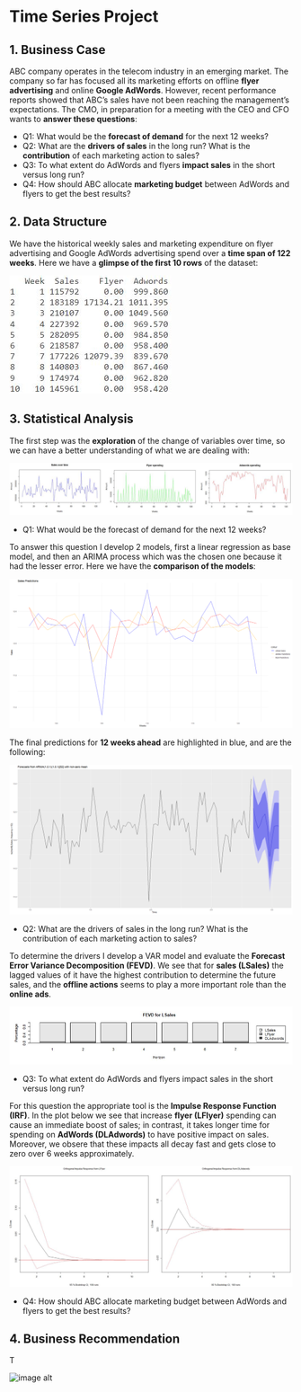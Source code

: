 # Time Series Project

## 1. Business Case

ABC company operates in the telecom industry in an emerging market. The company so far has focused all its marketing efforts on offline **flyer advertising** and online **Google AdWords**. However, recent performance reports showed that ABC’s sales have not been reaching the management’s expectations. The CMO, in preparation for a meeting with the CEO and CFO wants to **answer these questions**:

- Q1: What would be the **forecast of demand** for the next 12 weeks?
- Q2: What are the **drivers of sales** in the long run? What is the **contribution** of each marketing action to sales?
- Q3: To what extent do AdWords and flyers **impact sales** in the short versus long run?
- Q4: How should ABC allocate **marketing budget** between AdWords and flyers to get the best results?

## 2. Data Structure

We have the historical weekly sales and marketing expenditure on flyer advertising and Google AdWords advertising spend over a **time span of 122 weeks**. Here we have a **glimpse of the first 10 rows** of the dataset:

![image alt](https://github.com/GeorgeWLZD/time_series_project/blob/ac35cedcf55b8042ab71b85832639cd61c4125ed/img/data.JPG)

## 3. Statistical Analysis

The first step was the **exploration** of the change of variables over time, so we can have a better understanding of what we are dealing with:

![image alt](https://github.com/GeorgeWLZD/time_series_project/blob/babef8350c5bbdc92384384b909a2d3ef352a8a7/img/exploration.JPG)

- Q1: What would be the forecast of demand for the next 12 weeks?

To answer this question I develop 2 models, first a linear regression as base model, and then an ARIMA process which was the chosen one because it had the lesser error. Here we have the **comparison of the models**:

![image alt](https://github.com/GeorgeWLZD/time_series_project/blob/5ac648eda21bce679cd2aa7ccd641517a7af416a/img/comparison.png)

The final predictions for **12 weeks ahead** are highlighted in blue, and are the following:

![image alt](https://github.com/GeorgeWLZD/time_series_project/blob/8d777768f3fe0d0a5f82808e4208ba1f93b5f4f5/img/arima.png)

- Q2: What are the drivers of sales in the long run? What is the contribution of each marketing action to sales?

To determine the drivers I develop a VAR model and evaluate the **Forecast Error Variance Decomposition (FEVD)**. We see that for **sales (LSales)** the lagged values of it have the highest contribution to determine the future sales, and the **offline actions** seems to play a more important role than the **online ads**.

![image alt](https://github.com/GeorgeWLZD/time_series_project/blob/bc75a1537d8aa19ed4de7314c27c4b6138b65bc3/img/fevd.JPG)

- Q3: To what extent do AdWords and flyers impact sales in the short versus long run?

For this question the appropriate tool is the **Impulse Response Function (IRF)**. In the plot below we see that increase **flyer (LFlyer)** spending can cause an immediate boost of sales; in contrast, it takes longer time for spending on **AdWords (DLAdwords)** to have positive impact on sales. Moreover, we obsere that these impacts all decay fast and gets close to zero over 6 weeks approximately.

![image alt](https://github.com/GeorgeWLZD/time_series_project/blob/804b43e57448e4f6ff45519d2951511c96408d58/img/irf.JPG)

- Q4: How should ABC allocate marketing budget between AdWords and flyers to get the best results?

## 4. Business Recommendation

T

![image alt]()

